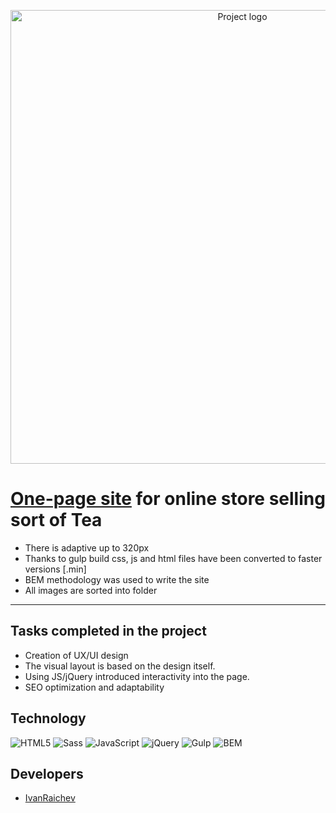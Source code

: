 <p align = "center">
  <img src = "https://i.ibb.co/D8LdGK3/logo2.png" alt ="Project logo" width = "726">
</p>

# <a href="https://ivanraichev.github.io/TeaGreen-shop/">One-page site</a>  for online store selling sort of Tea


- There is adaptive up to 320px
- Thanks to gulp build css, js and html files have been converted to faster versions [.min]
- BEM methodology was used to write the site
- All images are sorted into folder
---

## Tasks completed in the project

- Creation of UX/UI design
- The visual layout is based on the design itself.
- Using JS/jQuery introduced interactivity into the page.
- SEO optimization and adaptability

## Technology
![HTML5](https://img.shields.io/badge/-HTML5-e34f26?logo=html5&logoColor=white)
![Sass](https://img.shields.io/badge/Sass-cc6699?logo=sass&color=pink)
![JavaScript](https://img.shields.io/badge/-JavaScript-f7df1e?logo=javaScript&logoColor=black)
![jQuery](https://img.shields.io/badge/-jQuery-61daf8?logo=jQuery&logoColor=black)
![Gulp](https://img.shields.io/badge/-Gulp-99d6f8?logo=gulp&logoColor=black)
![BEM](https://img.shields.io/badge/-BEM-yellowgreen)

## Developers

- [IvanRaichev](https://github.com/IvanRaichev)
